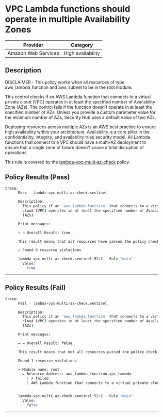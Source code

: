 # VPC Lambda functions should operate in multiple Availability Zones

| Provider            | Category          |
|---------------------|-------------------|
| Amazon Web Services | High availability |

## Description

DISCLAIMER - This policy works when all resources of type aws_lambda_function and aws_subnet to be in the root module.

This control checks if an AWS Lambda function that connects to a virtual private cloud (VPC) operates in at least the specified number of Availability Zone (AZs). The control fails if the function doesn't operate in at least the specified number of AZs. Unless you provide a custom parameter value for the minimum number of AZs, Security Hub uses a default value of two AZs.

Deploying resources across multiple AZs is an AWS best practice to ensure high availability within your architecture. Availability is a core pillar in the confidentiality, integrity, and availability triad security model. All Lambda functions that connect to a VPC should have a multi-AZ deployment to ensure that a single zone of failure doesn't cause a total disruption of operations.

This rule is covered by the [lambda-vpc-multi-az-check](../../policies/lambda-vpc-multi-az-check.sentinel) policy.

## Policy Results (Pass)
```bash
trace:
      Pass - lambda-vpc-multi-az-check.sentinel

      Description:
        This policy if an 'aws_lambda_function' that connects to a virtual private
        cloud (VPC) operates in at least the specified number of Availability Zone
        (AZs)

      Print messages:

      → → Overall Result: true

      This result means that all resources have passed the policy check for the policy lambda-vpc-multi-az-check.

      ✓ Found 0 resource violations

      lambda-vpc-multi-az-check.sentinel:52:1 - Rule "main"
        Value:
          true
```

---

## Policy Results (Fail)
```bash
trace:
      Fail - lambda-vpc-multi-az-check.sentinel

      Description:
        This policy if an 'aws_lambda_function' that connects to a virtual private
        cloud (VPC) operates in at least the specified number of Availability Zone
        (AZs)

      Print messages:

      → → Overall Result: false

      This result means that not all resources passed the policy check and the protected behavior is not allowed for the policy lambda-vpc-multi-az-check.

      Found 1 resource violations

      → Module name: root
        ↳ Resource Address: aws_lambda_function.vpc_lambda
          | ✗ failed
          | AWS Lambda function that connects to a virtual private cloud (VPC) operates in at least the specified number of Availability Zone (AZs). Refer to https://docs.aws.amazon.com/securityhub/latest/userguide/lambda-controls.html#lambda-5 for more details.


      lambda-vpc-multi-az-check.sentinel:52:1 - Rule "main"
        Value:
          false
```

---